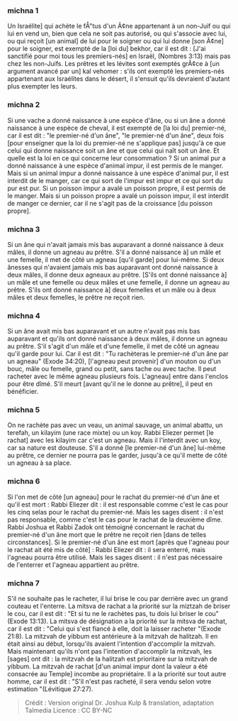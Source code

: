 
### michna 1
Un Israélite] qui achète le fÅ"tus d'un Ã¢ne appartenant à un non-Juif ou qui lui en vend un, bien que cela ne soit pas autorisé, ou qui s'associe avec lui, ou qui reçoit [un animal] de lui pour le soigner ou qui lui donne [son Ã¢ne] pour le soigner, est exempté de la [loi du] bekhor, car il est dit : [J'ai sanctifié pour moi tous les premiers-nés] en Israël, (Nombres 3:13) mais pas chez les non-Juifs. Les prêtres et les lévites sont exemptés grÃ¢ce à [un argument avancé par un] kal vehomer : s'ils ont exempté les premiers-nés appartenant aux Israélites dans le désert, il s'ensuit qu'ils devraient d'autant plus exempter les leurs.

### michna 2
Si une vache a donné naissance à une espèce d'âne, ou si un âne a donné naissance à une espèce de cheval, il est exempté de [la loi du] premier-né, car il est dit : "le premier-né d'un âne", "le premier-né d'un âne", deux fois [pour enseigner que la loi du premier-né ne s'applique pas] jusqu'à ce que celui qui donne naissance soit un âne et que celui qui naît soit un âne. Et quelle est la loi en ce qui concerne leur consommation ? Si un animal pur a donné naissance à une espèce d'animal impur, il est permis de le manger. Mais si un animal impur a donné naissance à une espèce d'animal pur, il est interdit de le manger, car ce qui sort de l'impur est impur et ce qui sort du pur est pur. Si un poisson impur a avalé un poisson propre, il est permis de le manger. Mais si un poisson propre a avalé un poisson impur, il est interdit de manger ce dernier, car il ne s'agit pas de la croissance [du poisson propre].

### michna 3
Si un âne qui n'avait jamais mis bas auparavant a donné naissance à deux mâles, il donne un agneau au prêtre. S'il a donné naissance à] un mâle et une femelle, il met de côté un agneau [qu'il garde] pour lui-même. Si deux ânesses qui n'avaient jamais mis bas auparavant ont donné naissance à deux mâles, il donne deux agneaux au prêtre. [S'ils ont donné naissance à] un mâle et une femelle ou deux mâles et une femelle, il donne un agneau au prêtre. S'ils ont donné naissance à] deux femelles et un mâle ou à deux mâles et deux femelles, le prêtre ne reçoit rien.

### michna 4
Si un âne avait mis bas auparavant et un autre n'avait pas mis bas auparavant et qu'ils ont donné naissance à deux mâles, il donne un agneau au prêtre. S'il s'agit d'un mâle et d'une femelle, il met de côté un agneau qu'il garde pour lui. Car il est dit : "Tu rachèteras le premier-né d'un âne par un agneau" (Exode 34:20), [l'agneau peut provenir] d'un mouton ou d'un bouc, mâle ou femelle, grand ou petit, sans tache ou avec tache. Il peut racheter avec le même agneau plusieurs fois. L'agneau] entre dans l'enclos pour être dîmé. S'il meurt [avant qu'il ne le donne au prêtre], il peut en bénéficier.

### michna 5
On ne rachète pas avec un veau, un animal sauvage, un animal abattu, un terefah, un kilayim (une race mixte) ou un koy. Rabbi Eliezer permet [le rachat] avec les kilayim car c'est un agneau. Mais il l'interdit avec un koy, car sa nature est douteuse. S'il a donné [le premier-né d'un âne] lui-même au prêtre, ce dernier ne pourra pas le garder, jusqu'à ce qu'il mette de côté un agneau à sa place.

### michna 6
Si l'on met de côté [un agneau] pour le rachat du premier-né d'un âne et qu'il est mort : Rabbi Eliezer dit : il est responsable comme c'est le cas pour les cinq selas pour le rachat du premier-né. Mais les sages disent : il n'est pas responsable, comme c'est le cas pour le rachat de la deuxième dîme. Rabbi Joshua et Rabbi Zadok ont témoigné concernant le rachat du premier-né d'un âne mort que le prêtre ne reçoit rien [dans de telles circonstances]. Si le premier-né d'un âne est mort [après que l'agneau pour le rachat ait été mis de côté] : Rabbi Eliezer dit : il sera enterré, mais l'agneau pourra être utilisé. Mais les sages disent : il n'est pas nécessaire de l'enterrer et l'agneau appartient au prêtre.

### michna 7
S'il ne souhaite pas le racheter, il lui brise le cou par derrière avec un grand couteau et l'enterre. La mitsva de rachat a la priorité sur la miztzah de briser le cou, car il est dit : "Et si tu ne le rachètes pas, tu dois lui briser le cou" (Exode 13:13). La mitsva de désignation a la priorité sur la mitsva de rachat, car il est dit : "Celui qui s'est fiancé à elle, doit la laisser racheter "(Exode 21:8). La mitzvah de yibbum est antérieure à la mitzvah de halitzah. Il en était ainsi au début, lorsqu'ils avaient l'intention d'accomplir la mitzvah. Mais maintenant qu'ils n'ont pas l'intention d'accomplir la mitzvah, les [sages] ont dit : la mitzvah de la halitzah est prioritaire sur la mitzvah de yibbum. La mitzvah de rachat [d'un animal impur dont la valeur a été consacrée au Temple] incombe au propriétaire. Il a la priorité sur tout autre homme, car il est dit : "S'il n'est pas racheté, il sera vendu selon votre estimation "(Lévitique 27:27).

>Crédit : Version original Dr. Joshua Kulp & translation, adaptation Talmedia
>Licence : CC BY-NC